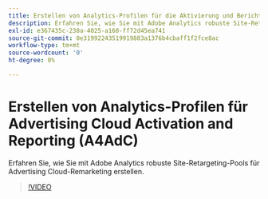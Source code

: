 ```yaml
---
title: Erstellen von Analytics-Profilen für die Aktivierung und Berichterstellung von Advertising Cloud
description: Erfahren Sie, wie Sie mit Adobe Analytics robuste Site-Retargeting-Pools für Advertising Cloud-Remarketing erstellen.
exl-id: e367435c-238a-4025-a160-ff72d45ea741
source-git-commit: 0e31992243519919883a1376b4cbaff1f2fce8ac
workflow-type: tm+mt
source-wordcount: '0'
ht-degree: 0%

---
```


# Erstellen von Analytics-Profilen für Advertising Cloud Activation and Reporting (A4AdC)

Erfahren Sie, wie Sie mit Adobe Analytics robuste Site-Retargeting-Pools für Advertising Cloud-Remarketing erstellen.

>[!VIDEO](https://video.tv.adobe.com/v/33503)
